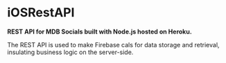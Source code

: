 # iOSRestAPI

**REST API for MDB Socials built with Node.js hosted on Heroku.**

The REST API is used to make Firebase cals for data storage and retrieval, insulating business logic on the server-side.